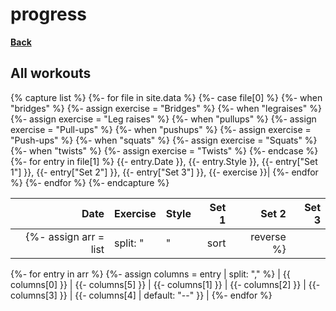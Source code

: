 # progress

[**Back**](index.md)

## All workouts

{% capture list %}
{%- for file in site.data %}
  {%- case file[0] %}
    {%- when "bridges" %}
      {%- assign exercise = "Bridges" %}
    {%- when "legraises" %}
      {%- assign exercise = "Leg raises" %}
    {%- when "pullups" %}
      {%- assign exercise = "Pull-ups" %}
    {%- when "pushups" %}
      {%- assign exercise = "Push-ups" %}
    {%- when "squats" %}
      {%- assign exercise = "Squats" %}
    {%- when "twists" %}
      {%- assign exercise = "Twists" %}
  {%- endcase %}
  {%- for entry in file[1] %}
    {{- entry.Date }},
    {{- entry.Style }},
    {{- entry["Set 1"] }},
    {{- entry["Set 2"] }},
    {{- entry["Set 3"] }},
    {{- exercise }}|
  {%- endfor %}
{%- endfor %}
{%- endcapture %}

| Date | Exercise | Style | Set 1 | Set 2 | Set 3 |
| ---: | -------- | ------| ----: | ----: | ----: |
{%- assign arr = list | split: "|" | sort | reverse %}
{%- for entry in arr %}
  {%- assign columns = entry | split: "," %}
  | {{ columns[0] }} |
  {{- columns[5] }} |
  {{- columns[1] }} |
  {{- columns[2] }} |
  {{- columns[3] }} |
  {{- columns[4] | default: "--" }} |
{%- endfor %}
